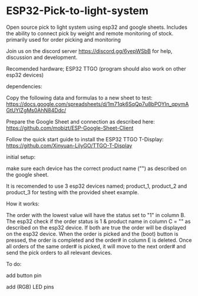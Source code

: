 # ESP32-Pick-to-light-system
Open source pick to light system using esp32 and google sheets. Includes the ability to connect pick by weight and remote monitoring of stock. primarily used for order picking and monitoring

Join us on the discord server https://discord.gg/6yepWSbB for help, discussion and development. 

Recomended hardware; ESP32 TTGO (program should also work on other esp32 devices)

dependencies:

Copy the following data and formulas to a new sheet to test: https://docs.google.com/spreadsheets/d/1m71qk6SqQp7u8bPOYln_qpymAGtUYlZgMs0AhN84Ddc/

Prepare the Google Sheet and connection as described here: https://github.com/mobizt/ESP-Google-Sheet-Client

Follow the quick start guide to install the ESP32 TTGO T-Display: https://github.com/Xinyuan-LilyGO/TTGO-T-Display



initial setup:

make sure each device has the correct product name ("<ProductName>") as described on the google sheet.

It is recomended to use 3 esp32 devices named; product_1, product_2 and product_3 for testing with the provided sheet example. 
  

How it works:
  
The order with the lowest value will have the status set to "1" in column B. The esp32 check if the order status is 1 & product name in column C = "<ProductName>" as described on the esp32 device. If both are true the order will be displayed on the esp32 device. When the order is picked and the (boot) button is pressed, the order is completed and the order# in column E is deleted. Once all orders of the same order# is picked, it will move to the next order# and send the pick orders to all relevant devices.  

To do:
  
add button pin
  
add (RGB) LED pins
